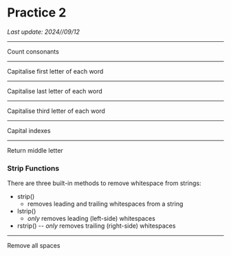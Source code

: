 # Practice 2

*Last update: 2024//09/12*

<hr>

Count consonants

<object data=".txt/count_consonants.txt" width="512" height="100"></object>

<hr>

Capitalise first letter of each word 

<object data=".txt/capitalise_first_letter_each_word.txt" width="480" height="80"></object>

<hr>

Capitalise last letter of each word

<object data=".txt/capitalise_last_letter_each_word.txt" width="440px" height="180px"></object>

<hr>

Capitalise third letter of each word

<object data=".txt/capitalise_third_letter_each_word.txt" width="568px" height="360px"></object>

<hr>

Capital indexes

<object data=".txt/return_capital_indexes1.txt" width="288px" height="140px"></object>

<object data=".txt/return_capital_indexes2.txt" width="588px" height="140px"></object>

<hr>

Return middle letter

<object data=".txt/return_middle_letter.txt" width="282px" height="120px"></object>

### Strip Functions

There are three built-in methods to remove whitespace from strings:

- strip()
	- removes leading and trailing whitespaces from a string
- lstrip()
	- *only* removes leading (left-side) whitespaces
- rstrip() 
	-- *only* removes trailing (right-side) whitespaces
		
<hr>

Remove all spaces

<object data=".txt/remove_space.txt" width="232px" height="60px"></object>
